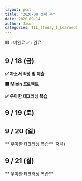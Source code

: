 ```yaml
---
layout: post
title: "2020-09 셋째 주"
date: 2020-09-14
author: Jason
categories: TIL_(Today_I_Learned)
---
```


🟥 : 미완료
✅ : 완료

## 9 / 18 (금)

**✅ 자소서 작성 및 제출**

**🟥 Mixin 프로젝트**

**✅ 우아한 테크러닝 복습**

## 9 / 19 (토)

## 9 / 20 (일)

** 우아한 테크러닝 복습** (저녁)

## 9 / 21 (월)

** 우아한 테크러닝 복습**

